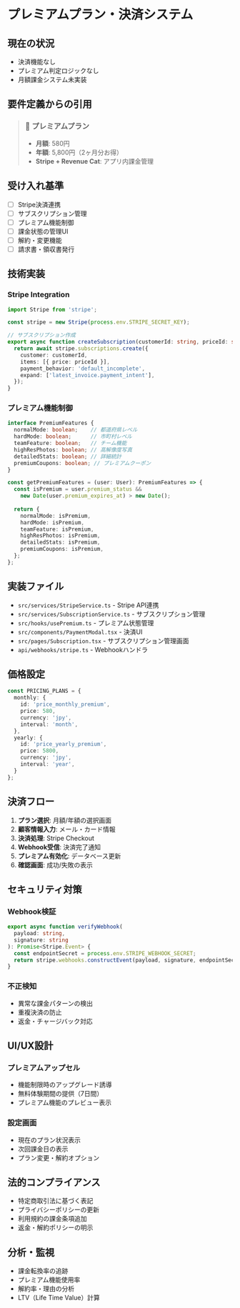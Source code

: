 # プレミアムプラン・決済システム

## 現在の状況
- 決済機能なし
- プレミアム判定ロジックなし
- 月額課金システム未実装

## 要件定義からの引用
> ### 💎 プレミアムプラン
> - **月額**: 580円
> - **年額**: 5,800円（2ヶ月分お得）
> - **Stripe + Revenue Cat**: アプリ内課金管理

## 受け入れ基準
- [ ] Stripe決済連携
- [ ] サブスクリプション管理
- [ ] プレミアム機能制御
- [ ] 課金状態の管理UI
- [ ] 解約・変更機能
- [ ] 請求書・領収書発行

## 技術実装
### Stripe Integration
```typescript
import Stripe from 'stripe';

const stripe = new Stripe(process.env.STRIPE_SECRET_KEY);

// サブスクリプション作成
export async function createSubscription(customerId: string, priceId: string) {
  return await stripe.subscriptions.create({
    customer: customerId,
    items: [{ price: priceId }],
    payment_behavior: 'default_incomplete',
    expand: ['latest_invoice.payment_intent'],
  });
}
```

### プレミアム機能制御
```typescript
interface PremiumFeatures {
  normalMode: boolean;    // 都道府県レベル
  hardMode: boolean;      // 市町村レベル
  teamFeature: boolean;   // チーム機能
  highResPhotos: boolean; // 高解像度写真
  detailedStats: boolean; // 詳細統計
  premiumCoupons: boolean; // プレミアムクーポン
}

const getPremiumFeatures = (user: User): PremiumFeatures => {
  const isPremium = user.premium_status && 
    new Date(user.premium_expires_at) > new Date();
  
  return {
    normalMode: isPremium,
    hardMode: isPremium,
    teamFeature: isPremium,
    highResPhotos: isPremium,
    detailedStats: isPremium,
    premiumCoupons: isPremium,
  };
};
```

## 実装ファイル
- `src/services/StripeService.ts` - Stripe API連携
- `src/services/SubscriptionService.ts` - サブスクリプション管理
- `src/hooks/usePremium.ts` - プレミアム状態管理
- `src/components/PaymentModal.tsx` - 決済UI
- `src/pages/Subscription.tsx` - サブスクリプション管理画面
- `api/webhooks/stripe.ts` - Webhookハンドラ

## 価格設定
```typescript
const PRICING_PLANS = {
  monthly: {
    id: 'price_monthly_premium',
    price: 580,
    currency: 'jpy',
    interval: 'month',
  },
  yearly: {
    id: 'price_yearly_premium', 
    price: 5800,
    currency: 'jpy',
    interval: 'year',
  }
};
```

## 決済フロー
1. **プラン選択**: 月額/年額の選択画面
2. **顧客情報入力**: メール・カード情報
3. **決済処理**: Stripe Checkout
4. **Webhook受信**: 決済完了通知
5. **プレミアム有効化**: データベース更新
6. **確認画面**: 成功/失敗の表示

## セキュリティ対策
### Webhook検証
```typescript
export async function verifyWebhook(
  payload: string, 
  signature: string
): Promise<Stripe.Event> {
  const endpointSecret = process.env.STRIPE_WEBHOOK_SECRET;
  return stripe.webhooks.constructEvent(payload, signature, endpointSecret);
}
```

### 不正検知
- 異常な課金パターンの検出
- 重複決済の防止
- 返金・チャージバック対応

## UI/UX設計
### プレミアムアップセル
- 機能制限時のアップグレード誘導
- 無料体験期間の提供（7日間）
- プレミアム機能のプレビュー表示

### 設定画面
- 現在のプラン状況表示
- 次回課金日の表示
- プラン変更・解約オプション

## 法的コンプライアンス
- 特定商取引法に基づく表記
- プライバシーポリシーの更新
- 利用規約の課金条項追加
- 返金・解約ポリシーの明示

## 分析・監視
- 課金転換率の追跡
- プレミアム機能使用率
- 解約率・理由の分析
- LTV（Life Time Value）計算

